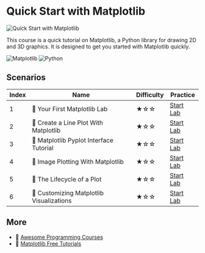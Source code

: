 # Quick Start with Matplotlib

![Quick Start with Matplotlib](https://cover-creator.labex.io/quick-start-with-matplotlib.png)

This course is a quick tutorial on Matplotlib, a Python library for drawing 2D and 3D graphics. It is designed to get you started with Matplotlib quickly.

![Matplotlib](https://img.shields.io/badge/Matplotlib-whitesmoke?style=for-the-badge&logo=matplotlib)
![Python](https://img.shields.io/badge/Python-whitesmoke?style=for-the-badge&logo=python)


## Scenarios

|   Index | Name                                    | Difficulty   | Practice                                                            |
|---------|-----------------------------------------|--------------|---------------------------------------------------------------------|
|       1 | 📖 Your First Matplotlib Lab             | ★☆☆          | <a target='_blank' href='https://labex.io/labs/92737'>Start Lab</a> |
|       2 | 📖 Create a Line Plot With Matplotlib    | ★☆☆          | <a target='_blank' href='https://labex.io/labs/71147'>Start Lab</a> |
|       3 | 📖 Matplotlib Pyplot Interface Tutorial  | ★☆☆          | <a target='_blank' href='https://labex.io/labs/71148'>Start Lab</a> |
|       4 | 📖 Image Plotting With Matplotlib        | ★☆☆          | <a target='_blank' href='https://labex.io/labs/71149'>Start Lab</a> |
|       5 | 📖 The Lifecycle of a Plot               | ★☆☆          | <a target='_blank' href='https://labex.io/labs/71150'>Start Lab</a> |
|       6 | 📖 Customizing Matplotlib Visualizations | ★☆☆          | <a target='_blank' href='https://labex.io/labs/71151'>Start Lab</a> |

## More

- 🔗 [Awesome Programming Courses](https://github.com/labex-labs/awesome-programming-courses)
- 🔗 [Matplotlib Free Tutorials](https://github.com/labex-labs/matplotlib-free-tutorials)

